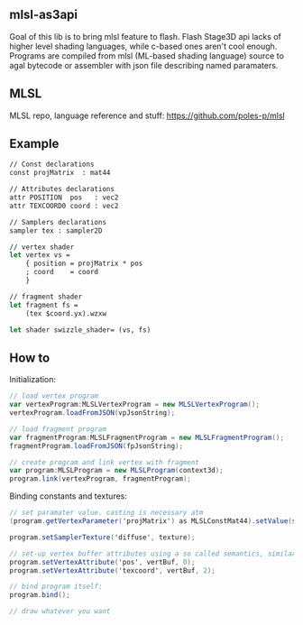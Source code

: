 mlsl-as3api
---------------
Goal of this lib is to bring mlsl feature to flash.
Flash Stage3D api lacks of higher level shading languages, while c-based ones aren't cool enough.
Programs are compiled from mlsl (ML-based shading language) source to agal bytecode or assembler with json file describing named paramaters.

MLSL
---------------
MLSL repo, language reference and stuff: https://github.com/poles-p/mlsl

Example
---------------

```ocaml
// Const declarations
const projMatrix  : mat44

// Attributes declarations
attr POSITION  pos   : vec2
attr TEXCOORD0 coord : vec2

// Samplers declarations
sampler tex : sampler2D

// vertex shader
let vertex vs =
	{ position = projMatrix * pos
	; coord    = coord
	}

// fragment shader
let fragment fs =
	(tex $coord.yx).wzxw

let shader swizzle_shader= (vs, fs)
```

How to
---------------

Initialization:

```actionscript
// load vertex program
var vertexProgram:MLSLVertexProgram = new MLSLVertexProgram();
vertexProgram.loadFromJSON(vpJsonString);

// load fragment program
var fragmentProgram:MLSLFragmentProgram = new MLSLFragmentProgram();
fragmentProgram.loadFromJSON(fpJsonString);

// create program and link vertex with fragment
var program:MLSLProgram = new MLSLProgram(context3d);
program.link(vertexProgram, fragmentProgram);
```

Binding constants and textures:
```actionscript
// set paramater value. casting is necessary atm
(program.getVertexParameter('projMatrix') as MLSLConstMat44).setValue(screenMatrix);

program.setSamplerTexture('diffuse', texture);

// set-up vertex buffer attributes using a so called semantics, similar to HLSL/Cg.
program.setVertexAttribute('pos', vertBuf, 0);
program.setVertexAttribute('texcoord', vertBuf, 2);

// bind program itself:
program.bind();

// draw whatever you want
```